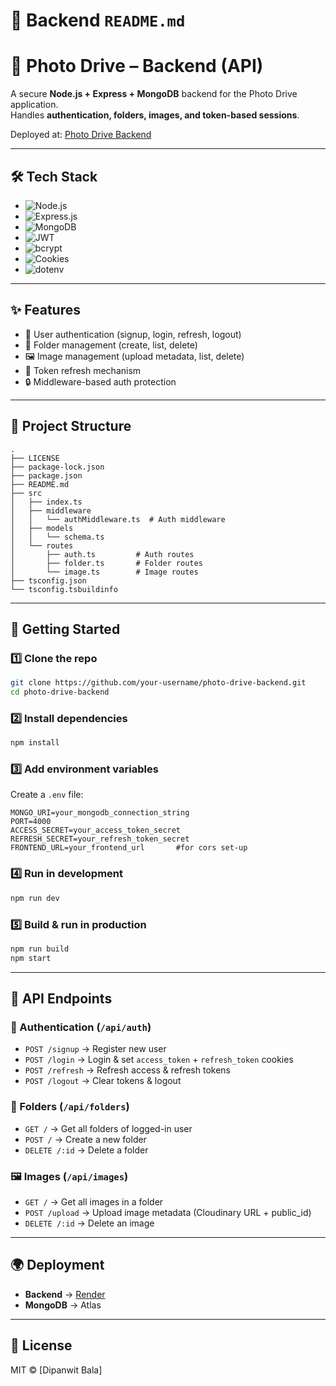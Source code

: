 
# 📌 Backend `README.md`

# 📸 Photo Drive – Backend (API)

A secure **Node.js + Express + MongoDB** backend for the Photo Drive application.  
Handles **authentication, folders, images, and token-based sessions**.  

Deployed at: [Photo Drive Backend](https://photo-drive-backend.onrender.com)

---

## 🛠️ Tech Stack


- ![Node.js](https://img.shields.io/badge/Node.js-339933?logo=node.js&logoColor=white) 
- ![Express.js](https://img.shields.io/badge/Express.js-000000?logo=express&logoColor=white)
- ![MongoDB](https://img.shields.io/badge/MongoDB-47A248?logo=mongodb&logoColor=white) 
- ![JWT](https://img.shields.io/badge/JWT-000000?logo=jsonwebtokens&logoColor=white) 
- ![bcrypt](https://img.shields.io/badge/bcrypt-003366?logo=security&logoColor=white) 
- ![Cookies](https://img.shields.io/badge/Cookies-FFD43B?logo=cookiecutter&logoColor=black) 
- ![dotenv](https://img.shields.io/badge/dotenv-ECD53F?logo=dotenv&logoColor=black) 
 

---

## ✨ Features

- 👤 User authentication (signup, login, refresh, logout)  
- 📂 Folder management (create, list, delete)  
- 🖼️ Image management (upload metadata, list, delete)  
- 🔄 Token refresh mechanism  
- 🔒 Middleware-based auth protection  

---

## 📂 Project Structure

````
.
├── LICENSE
├── package-lock.json
├── package.json
├── README.md
├── src
│   ├── index.ts
│   ├── middleware              
│   │   └── authMiddleware.ts  # Auth middleware
│   ├── models
│   │   └── schema.ts
│   └── routes          
│       ├── auth.ts         # Auth routes
│       ├── folder.ts       # Folder routes
│       └── image.ts        # Image routes
├── tsconfig.json
└── tsconfig.tsbuildinfo
````

---

## 🚀 Getting Started

### 1️⃣ Clone the repo
```bash
git clone https://github.com/your-username/photo-drive-backend.git
cd photo-drive-backend
````

### 2️⃣ Install dependencies

```bash
npm install
```

### 3️⃣ Add environment variables

Create a `.env` file:

```env
MONGO_URI=your_mongodb_connection_string
PORT=4000
ACCESS_SECRET=your_access_token_secret
REFRESH_SECRET=your_refresh_token_secret
FRONTEND_URL=your_frontend_url       #for cors set-up
```

### 4️⃣ Run in development

```bash
npm run dev
```

### 5️⃣ Build & run in production

```bash
npm run build
npm start
```

---

## 📡 API Endpoints

### 🔑 Authentication (`/api/auth`)

* `POST /signup` → Register new user
* `POST /login` → Login & set `access_token` + `refresh_token` cookies
* `POST /refresh` → Refresh access & refresh tokens
* `POST /logout` → Clear tokens & logout

### 📂 Folders (`/api/folders`)

* `GET /` → Get all folders of logged-in user
* `POST /` → Create a new folder
* `DELETE /:id` → Delete a folder

### 🖼️ Images (`/api/images`)

* `GET /` → Get all images in a folder
* `POST /upload` → Upload image metadata (Cloudinary URL + public\_id)
* `DELETE /:id` → Delete an image

---

## 🌍 Deployment

* **Backend** → [Render](https://render.com)
* **MongoDB** → Atlas

---

## 📝 License

MIT © \[Dipanwit Bala]

